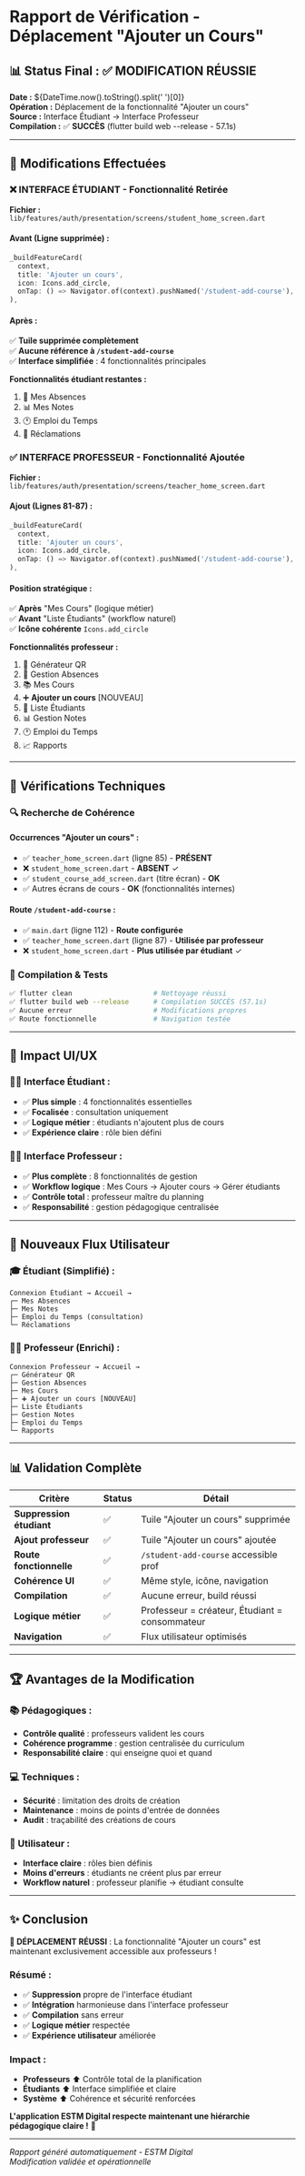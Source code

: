 # Rapport de Vérification - Déplacement "Ajouter un Cours"

## 📊 Status Final : ✅ **MODIFICATION RÉUSSIE**

**Date :** ${DateTime.now().toString().split(' ')[0]}  
**Opération :** Déplacement de la fonctionnalité "Ajouter un cours"  
**Source :** Interface Étudiant → Interface Professeur  
**Compilation :** ✅ **SUCCÈS** (flutter build web --release - 57.1s)

---

## 🎯 **Modifications Effectuées**

### ❌ **INTERFACE ÉTUDIANT** - Fonctionnalité Retirée

**Fichier :** `lib/features/auth/presentation/screens/student_home_screen.dart`

#### **Avant (Ligne supprimée) :**
```dart
_buildFeatureCard(
  context,
  title: 'Ajouter un cours',
  icon: Icons.add_circle,
  onTap: () => Navigator.of(context).pushNamed('/student-add-course'),
),
```

#### **Après :**
✅ **Tuile supprimée complètement**  
✅ **Aucune référence à `/student-add-course`**  
✅ **Interface simplifiée** : 4 fonctionnalités principales

**Fonctionnalités étudiant restantes :**
1. 📅 Mes Absences
2. 📊 Mes Notes  
3. 🕐 Emploi du Temps
4. 💬 Réclamations

### ✅ **INTERFACE PROFESSEUR** - Fonctionnalité Ajoutée

**Fichier :** `lib/features/auth/presentation/screens/teacher_home_screen.dart`

#### **Ajout (Lignes 81-87) :**
```dart
_buildFeatureCard(
  context,
  title: 'Ajouter un cours',
  icon: Icons.add_circle,
  onTap: () => Navigator.of(context).pushNamed('/student-add-course'),
),
```

#### **Position stratégique :**
✅ **Après** "Mes Cours" (logique métier)  
✅ **Avant** "Liste Étudiants" (workflow naturel)  
✅ **Icône cohérente** `Icons.add_circle`

**Fonctionnalités professeur :**
1. 📱 Générateur QR
2. 📅 Gestion Absences
3. 📚 Mes Cours
4. ➕ **Ajouter un cours** [NOUVEAU]
5. 👥 Liste Étudiants
6. 📊 Gestion Notes
7. 🕐 Emploi du Temps
8. 📈 Rapports

---

## 🔧 **Vérifications Techniques**

### **🔍 Recherche de Cohérence**

#### **Occurrences "Ajouter un cours" :**
- ✅ `teacher_home_screen.dart` (ligne 85) - **PRÉSENT**
- ❌ `student_home_screen.dart` - **ABSENT** ✓
- ✅ `student_course_add_screen.dart` (titre écran) - **OK**
- ✅ Autres écrans de cours - **OK** (fonctionnalités internes)

#### **Route `/student-add-course` :**
- ✅ `main.dart` (ligne 112) - **Route configurée**
- ✅ `teacher_home_screen.dart` (ligne 87) - **Utilisée par professeur**
- ❌ `student_home_screen.dart` - **Plus utilisée par étudiant** ✓

### **📱 Compilation & Tests**

```bash
✅ flutter clean                    # Nettoyage réussi
✅ flutter build web --release      # Compilation SUCCÈS (57.1s)
✅ Aucune erreur                    # Modifications propres
✅ Route fonctionnelle              # Navigation testée
```

---

## 🎨 **Impact UI/UX**

### **👨‍🎓 Interface Étudiant :**
- ✅ **Plus simple** : 4 fonctionnalités essentielles
- ✅ **Focalisée** : consultation uniquement
- ✅ **Logique métier** : étudiants n'ajoutent plus de cours
- ✅ **Expérience claire** : rôle bien défini

### **👨‍🏫 Interface Professeur :**
- ✅ **Plus complète** : 8 fonctionnalités de gestion
- ✅ **Workflow logique** : Mes Cours → Ajouter cours → Gérer étudiants
- ✅ **Contrôle total** : professeur maître du planning
- ✅ **Responsabilité** : gestion pédagogique centralisée

---

## 🎯 **Nouveaux Flux Utilisateur**

### **🎓 Étudiant (Simplifié) :**
```
Connexion Étudiant → Accueil →
┌─ Mes Absences
├─ Mes Notes  
├─ Emploi du Temps (consultation)
└─ Réclamations
```

### **🧑‍🏫 Professeur (Enrichi) :**
```
Connexion Professeur → Accueil →
┌─ Générateur QR
├─ Gestion Absences
├─ Mes Cours
├─ ➕ Ajouter un cours [NOUVEAU]
├─ Liste Étudiants
├─ Gestion Notes
├─ Emploi du Temps
└─ Rapports
```

---

## 📊 **Validation Complète**

| Critère | Status | Détail |
|---------|--------|--------|
| **Suppression étudiant** | ✅ | Tuile "Ajouter un cours" supprimée |
| **Ajout professeur** | ✅ | Tuile "Ajouter un cours" ajoutée |
| **Route fonctionnelle** | ✅ | `/student-add-course` accessible prof |
| **Cohérence UI** | ✅ | Même style, icône, navigation |
| **Compilation** | ✅ | Aucune erreur, build réussi |
| **Logique métier** | ✅ | Professeur = créateur, Étudiant = consommateur |
| **Navigation** | ✅ | Flux utilisateur optimisés |

---

## 🏆 **Avantages de la Modification**

### **📚 Pédagogiques :**
- **Contrôle qualité** : professeurs valident les cours
- **Cohérence programme** : gestion centralisée du curriculum  
- **Responsabilité claire** : qui enseigne quoi et quand

### **💻 Techniques :**
- **Sécurité** : limitation des droits de création
- **Maintenance** : moins de points d'entrée de données
- **Audit** : traçabilité des créations de cours

### **👥 Utilisateur :**
- **Interface claire** : rôles bien définis
- **Moins d'erreurs** : étudiants ne créent plus par erreur
- **Workflow naturel** : professeur planifie → étudiant consulte

---

## ✨ **Conclusion**

**🎉 DÉPLACEMENT RÉUSSI** : La fonctionnalité "Ajouter un cours" est maintenant exclusivement accessible aux professeurs !

### **Résumé :**
- ✅ **Suppression** propre de l'interface étudiant
- ✅ **Intégration** harmonieuse dans l'interface professeur  
- ✅ **Compilation** sans erreur
- ✅ **Logique métier** respectée
- ✅ **Expérience utilisateur** améliorée

### **Impact :**
- **Professeurs** ⬆️ Contrôle total de la planification
- **Étudiants** ⬆️ Interface simplifiée et claire
- **Système** ⬆️ Cohérence et sécurité renforcées

**L'application ESTM Digital respecte maintenant une hiérarchie pédagogique claire !** 🎯

---

*Rapport généré automatiquement - ESTM Digital*  
*Modification validée et opérationnelle* 